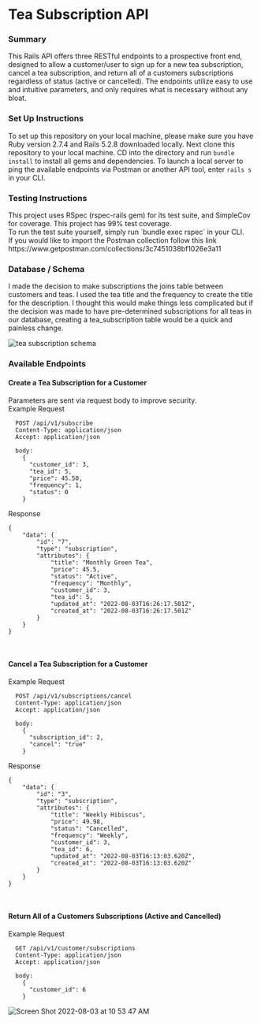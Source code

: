 <h1>Tea Subscription API</h1>


<h3>Summary</h3>
 
This Rails API offers three RESTful endpoints to a prospective front end, designed to allow a customer/user to sign up for a new tea subscription, cancel a tea subscription, and return all of a customers subscriptions regardless of status (active or cancelled).  The endpoints utilize easy to use and intuitive parameters, and only requires what is necessary without any bloat.

<h3>Set Up Instructions</h3>

To set up this repository on your local machine, please make sure you have Ruby version 2.7.4 and Rails 5.2.8 downloaded locally.  Next clone this repository to your local machine.  CD into the directory and run ` bundle install ` to install all gems and dependencies.  To launch a local server to ping the available endpoints via Postman or another API tool, enter `rails s` in your CLI. 

<h3>Testing Instructions</h3>
This project uses RSpec (rspec-rails gem) for its test suite, and SimpleCov for coverage.  This project has 99% test coverage.
<br>
To run the test suite yourself, simply run `bundle exec rspec` in your CLI.
<br>
If you would like to import the Postman collection follow this link https://www.getpostman.com/collections/3c7451038bf1026e3a11

<h3>Database / Schema </h3>
I made the decision to make subscriptions the joins table between customers and teas.  I used the tea title and the frequency to create the title for the description.  I thought this would make things less complicated but if the decision was made to have pre-determined subscriptions for all teas in our database, creating a tea_subscription table would be a quick and painless change.  

![tea subscription schema](https://user-images.githubusercontent.com/96802470/182982346-b26c49ed-9b8a-4a44-a1d8-693691aa653b.png)

<h3>Available Endpoints</h3>


<h4>Create a Tea Subscription for a Customer</h4>
Parameters are sent via request body to improve security. <br>
Example Request

```
  POST /api/v1/subscribe
  Content-Type: application/json
  Accept: application/json
  
  body:
    {
      "customer_id": 3,
      "tea_id": 5,
      "price": 45.50,
      "frequency": 1,
      "status": 0
    }
```
Response
```
{
    "data": {
        "id": "7",
        "type": "subscription",
        "attributes": {
            "title": "Monthly Green Tea",
            "price": 45.5,
            "status": "Active",
            "frequency": "Monthly",
            "customer_id": 3,
            "tea_id": 5,
            "updated_at": "2022-08-03T16:26:17.501Z",
            "created_at": "2022-08-03T16:26:17.501Z"
        }
    }
}
```
<br>
<h4>Cancel a Tea Subscription for a Customer</h4>
Example Request

```
  POST /api/v1/subscriptions/cancel
  Content-Type: application/json
  Accept: application/json
  
  body:
    {
      "subscription_id": 2,
      "cancel": "true"
    }
```
Response
```
{
    "data": {
        "id": "3",
        "type": "subscription",
        "attributes": {
            "title": "Weekly Hibiscus",
            "price": 49.98,
            "status": "Cancelled",
            "frequency": "Weekly",
            "customer_id": 3,
            "tea_id": 6,
            "updated_at": "2022-08-03T16:13:03.620Z",
            "created_at": "2022-08-03T16:13:03.620Z"
        }
    }
}
```
<br>
<h4>Return All of a Customers Subscriptions (Active and Cancelled)</h4>
Example Request

```
  GET /api/v1/customer/subscriptions
  Content-Type: application/json
  Accept: application/json
  
  body:
    {
      "customer_id": 6
    }
```

![Screen Shot 2022-08-03 at 10 53 47 AM](https://user-images.githubusercontent.com/96802470/182665966-406c5cd8-1960-4bce-bcef-5c9e4b9cbd72.png)


